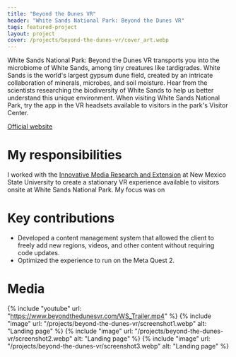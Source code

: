 ```yaml
---
title: "Beyond the Dunes VR"
header: "White Sands National Park: Beyond the Dunes VR"
tags: featured-project
layout: project
cover: /projects/beyond-the-dunes-vr/cover_art.webp
---
```


White Sands National Park: Beyond the Dunes VR transports you into the microbiome of White Sands, among tiny creatures like tardigrades. White Sands is the world's largest gypsum dune field, created by an intricate collaboration of minerals, microbes, and soil moisture. Hear from the scientists researching the biodiversity of White Sands to help us better understand this unique environment. When visiting White Sands National Park, try the app in the VR headsets available to visitors in the park's Visitor Center.

[Official website](https://www.beyondthedunesvr.com/)

# My responsibilities
I worked with the [Innovative Media Research and Extension](http://innovativemedia.nmsu.edu/) at New Mexico State University to create a stationary VR experience available to visitors onsite at White Sands National Park. My focus was on

# Key contributions
* Developed a content management system that allowed the client to freely add new regions, videos, and other content without requiring code updates.
* Optimized the experience to run on the Meta Quest 2.

# Media
{% include "youtube" url: "https://www.beyondthedunesvr.com/WS_Trailer.mp4" %}
{% include "image" url: "/projects/beyond-the-dunes-vr/screenshot1.webp" alt: "Landing page" %}
{% include "image" url: "/projects/beyond-the-dunes-vr/screenshot2.webp" alt: "Landing page" %}
{% include "image" url: "/projects/beyond-the-dunes-vr/screenshot3.webp" alt: "Landing page" %}
